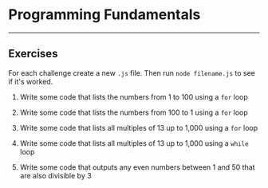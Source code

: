 # Programming Fundamentals

---

## Exercises

For each challenge create a new `.js` file. Then run `node filename.js` to see if it's worked.

1) Write some code that lists the numbers from 1 to 100 using a `for` loop

1) Write some code that lists the numbers from 100 to 1 using a `for` loop

1) Write some code that lists all multiples of 13 up to 1,000 using a `for` loop

1) Write some code that lists all multiples of 13 up to 1,000 using a `while` loop

1) Write some code that outputs any even numbers between 1 and 50 that are also divisible by 3
